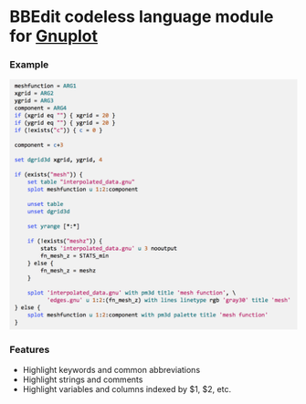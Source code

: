 # BBEdit codeless language module for [Gnuplot](http://www.gnuplot.info)

### Example ###
![Gnuplot Syntax Highlighting](sample.png)

### Features ###
* Highlight keywords and common abbreviations
* Highlight strings and comments
* Highlight variables and columns indexed by $1, $2, etc.
